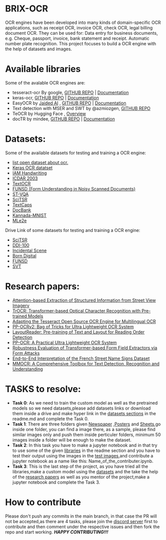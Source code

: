 # BRIX-OCR

OCR engines have been developed into many kinds of domain-specific OCR applications, such as receipt OCR, invoice OCR, check OCR, legal billing document OCR. They can be used for: Data entry for business documents, e.g. Cheque, passport, invoice, bank statement and receipt. Automatic number plate recognition.
This project focuses to build a OCR engine with the help of datasets and images.

# Available libraries
Some of the avalable OCR engines are:
- tesseract-ocr By google, [GITHUB REPO](https://github.com/tesseract-ocr/tesseract) | [Documentation](https://tesseract-ocr.github.io/)
- keras-ocr, [GITHUB REPO](https://github.com/faustomorales/keras-ocr) | [Documentation](https://keras-ocr.readthedocs.io/en/latest/)
- EasyOCR by [Jaided AI](https://github.com/JaidedAI) , [GITHUB REPO](https://github.com/JaidedAI/EasyOCR) | [Documentation](https://www.jaided.ai/easyocr/)
- Text detection with MSER and SWT by @azmiozgen, [GITHUB REPO](https://github.com/azmiozgen/text-detection)
- TeOCR by Hugging Face , [Overview](https://huggingface.co/docs/transformers/model_doc/trocr)
- docTR by mindee, [GITHUB REPO](https://github.com/mindee/doctr) | [Documentation](https://mindee.github.io/doctr/)


# Datasets:
Some of the available datasets for testing and training a OCR engine:
- [list open dataset about ocr.](https://pythonrepo.com/repo/xylcbd-ocr-open-dataset-python-computer-vision)
- [Keras OCR datatset](https://thor.robots.ox.ac.uk/~vgg/data/text/mjsynth.tar.gz)
- [IAM Handwriting](https://paperswithcode.com/dataset/iam)
- [ICDAR 2003](https://paperswithcode.com/dataset/icdar-2003)
- [TextOCR](https://paperswithcode.com/dataset/textocr)
- [FUNSD (Form Understanding in Noisy Scanned Documents)](https://paperswithcode.com/dataset/funsd)
- [ST-VQA](https://paperswithcode.com/dataset/st-vqa)
- [SciTSR](https://paperswithcode.com/dataset/scitsr)
- [TextCaps](https://paperswithcode.com/dataset/textcaps)
- [DocBank](https://paperswithcode.com/dataset/docbank)
- [Kannada-MNIST](https://paperswithcode.com/dataset/kannada-mnist)
- [MLe2e](https://paperswithcode.com/dataset/mle2e)

Drive Link of some datasets for testing and training a OCR engine:
- [SciTSR](https://drive.google.com/file/d/1qXaJblBg9sbPN0xknWsYls1aGGtlp4ZN/view)
- [DDI-100](https://drive.google.com/drive/folders/15L14KyFoUHAqV_f1Jn-u20YYEYVH5u8Z)
- [Incidental Scene](https://drive.google.com/drive/folders/1kvCqqxGHv8uJVclwCkYw1-e2kC4FMOz1?usp=sharing)
- [Born Digital](https://drive.google.com/drive/folders/1N50Xu-1OVFxmmH-RfT3NsYrALzAw8F4f?usp=sharing)
- [FUNSD](https://drive.google.com/drive/folders/1YtMIx2YQTTGiGOaTOoUF1ecxh5x1Ho35?usp=sharing)
- [SVT](https://drive.google.com/drive/folders/1LxBoyIaWlitvNiyIlWB12sUwmmAUDqsr?usp=sharing)

# Research papers:
- [Attention-based Extraction of Structured Information from Street View Imagery](https://paperswithcode.com/paper/attention-based-extraction-of-structured)
- [TrOCR: Transformer-based Optical Character Recognition with Pre-trained Models](https://paperswithcode.com/paper/trocr-transformer-based-optical-character)
- [Adapting the Tesseract Open Source OCR Engine for Multilingual OCR](https://paperswithcode.com/paper/adapting-the-tesseract-open-source-ocr-engine)
- [PP-OCRv2: Bag of Tricks for Ultra Lightweight OCR System](https://paperswithcode.com/paper/pp-ocrv2-bag-of-tricks-for-ultra-lightweight)
- [LayoutReader: Pre-training of Text and Layout for Reading Order Detection](https://paperswithcode.com/paper/layoutreader-pre-training-of-text-and-layout)
- [PP-OCR: A Practical Ultra Lightweight OCR System](https://paperswithcode.com/paper/pp-ocr-a-practical-ultra-lightweight-ocr)
- [Robustness Evaluation of Transformer-based Form Field Extractors via Form Attacks](https://paperswithcode.com/paper/robustness-evaluation-of-transformer-based)
- [End-to-End Interpretation of the French Street Name Signs Dataset](https://paperswithcode.com/paper/end-to-end-interpretation-of-the-french)
- [MMOCR: A Comprehensive Toolbox for Text Detection, Recognition and Understanding](https://paperswithcode.com/paper/mmocr-a-comprehensive-toolbox-for-text)

# TASKS to resolve:
- **Task 0**: As we need to train the custom model as well as the pretrained models so we need datasets,please add datasets links or download them inside a drive and make hyper link in the [datasets sections](https://github.com/Artificial-Brix/BRIX-OCR#datasets) in the readme.md and complete the Task 0.
- **Task 1**: There are three folders given [Newspaper](https://github.com/Artificial-Brix/BRIX-OCR/tree/main/Newspaper) ,[Posters](https://github.com/Artificial-Brix/BRIX-OCR/tree/main/Posters) and [Sheets](https://github.com/Artificial-Brix/BRIX-OCR/tree/main/Sheets),go inside one folder, you can find a image there, as a sample, please find similar images only and push them inside perticuler folders, minimum 50 images inside a folder will be enough to make the dataset.
- **Task 2**: In this task you have to make a jupyter notebook and in that try to use some of the given [libraries](https://github.com/Artificial-Brix/BRIX-OCR#available-libraries) in the readme section and you have to test their output using the images in the [test images](https://github.com/Artificial-Brix/BRIX-OCR/tree/main/test_images),and contribute a jupyter notebook as a name like this: Name_of_the_contributer.ipynb.
- **Task 3**: This is the last step of the project, as you have tried all the libraries,make a custom model using the [datasets](https://github.com/Artificial-Brix/BRIX-OCR#datasets) and the take the help of the [research papers](https://github.com/Artificial-Brix/BRIX-OCR#research-papers) as well as you mentor of the project,make a jupyter notebook and complete the Task 3.


# How to contribute
Please don't push any commits in the main branch, in that case the PR will not be accepted,as there are 4 tasks, please join the [discord server](https://discord.gg/gF9yWDfbpx) first to contribute and then comment under the respective issues and then fork the repo and start working. _**HAPPY CONTRIBUTING!!!**_


